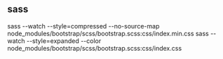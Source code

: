 ## sass

sass --watch --style=compressed --no-source-map node_modules/bootstrap/scss/bootstrap.scss:css/index.min.css
sass --watch --style=expanded  --color node_modules/bootstrap/scss/bootstrap.scss:css/index.css